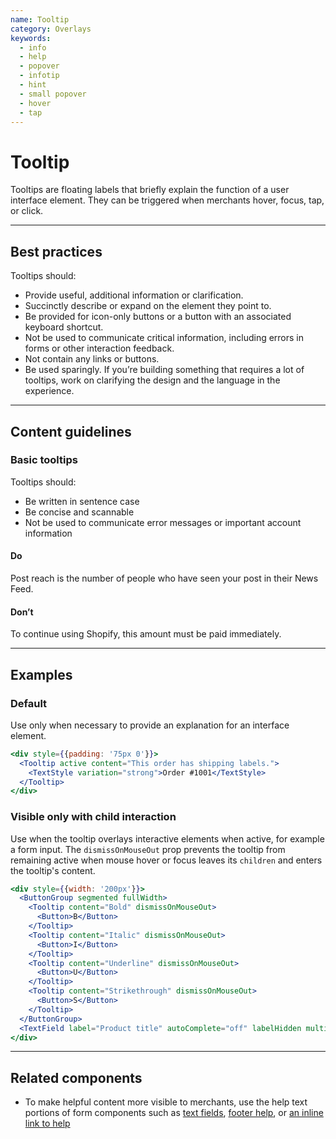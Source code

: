 ```yaml
---
name: Tooltip
category: Overlays
keywords:
  - info
  - help
  - popover
  - infotip
  - hint
  - small popover
  - hover
  - tap
---
```


# Tooltip

Tooltips are floating labels that briefly explain the function of a user interface element. They can be triggered when merchants hover, focus, tap, or click.

---

## Best practices

Tooltips should:

- Provide useful, additional information or clarification.
- Succinctly describe or expand on the element they point to.
- Be provided for icon-only buttons or a button with an associated keyboard shortcut.
- Not be used to communicate critical information, including errors in forms or other interaction feedback.
- Not contain any links or buttons.
- Be used sparingly. If you’re building something that requires a lot of tooltips, work on clarifying the design and the language in the experience.

---

## Content guidelines

### Basic tooltips

Tooltips should:

- Be written in sentence case
- Be concise and scannable
- Not be used to communicate error messages or important account information

<!-- dodont -->

#### Do

Post reach is the number of people who have seen your post in their News Feed.

#### Don’t

To continue using Shopify, this amount must be paid immediately.

<!-- end -->

---

## Examples

### Default

Use only when necessary to provide an explanation for an interface element.

```jsx
<div style={{padding: '75px 0'}}>
  <Tooltip active content="This order has shipping labels.">
    <TextStyle variation="strong">Order #1001</TextStyle>
  </Tooltip>
</div>
```

### Visible only with child interaction

Use when the tooltip overlays interactive elements when active, for example a form input. The `dismissOnMouseOut` prop prevents the tooltip from remaining active when mouse hover or focus leaves its `children` and enters the tooltip's content.

```jsx
<div style={{width: '200px'}}>
  <ButtonGroup segmented fullWidth>
    <Tooltip content="Bold" dismissOnMouseOut>
      <Button>B</Button>
    </Tooltip>
    <Tooltip content="Italic" dismissOnMouseOut>
      <Button>I</Button>
    </Tooltip>
    <Tooltip content="Underline" dismissOnMouseOut>
      <Button>U</Button>
    </Tooltip>
    <Tooltip content="Strikethrough" dismissOnMouseOut>
      <Button>S</Button>
    </Tooltip>
  </ButtonGroup>
  <TextField label="Product title" autoComplete="off" labelHidden multiline />
</div>
```

---

## Related components

- To make helpful content more visible to merchants, use the help text portions of form components such as [text fields](https://polaris.shopify.com/components/text-field), [footer help](https://polaris.shopify.com/components/footer-help), or [an inline link to help](https://polaris.shopify.com/components/link)
